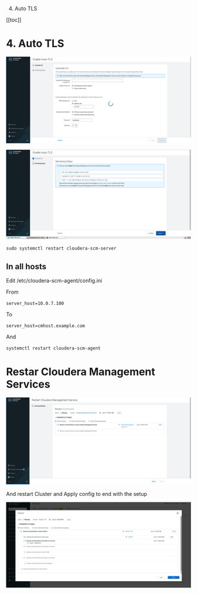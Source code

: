 4. Auto TLS

[[toc]]

# 4. Auto TLS

![50e023b7396c613e78ccef8ff38ce702.png](../_resources/85fb5151eddb4640baa01649709561bc.png)

![97f90925dbbef95135afd2f64d07d347.png](../_resources/5292db8a3a7d43e3928ffd8511b3df2b.png)

```
sudo systemctl restart cloudera-scm-server
```

## In all hosts

Edit /etc/cloudera-scm-agent/config.ini

From

```
server_host=10.0.7.100
```
To

```
server_host=cmhost.example.com
```

And

```bash
systemctl restart cloudera-scm-agent
```
# Restar Cloudera Management Services

![55a1322f0055af066a8f50e267fd9970.png](../_resources/b70f9534636d41149d618f508f55e571.png)

And restart Cluster and Apply config to end with the setup

![b03444f979b784a9ac200451df438be5.png](../_resources/7bdc45bc38964151a6dc3db614d805d5.png)